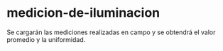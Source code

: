 # medicion-de-iluminacion
Se cargarán las mediciones realizadas en campo y se obtendrá el valor promedio y la uniformidad. 

